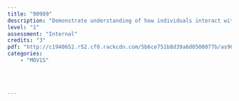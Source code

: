```yaml
---
title: "90989"
description: "Demonstrate understanding of how individuals interact with the media"
level: "1"
assessment: "Internal"
credits: "3"
pdf: "http://c1940652.r52.cf0.rackcdn.com/5b6ce751b8d39a6d0500077b/as90989.pdf"
categories:
    - "MOV1S"
    
    
    
    
---
```

